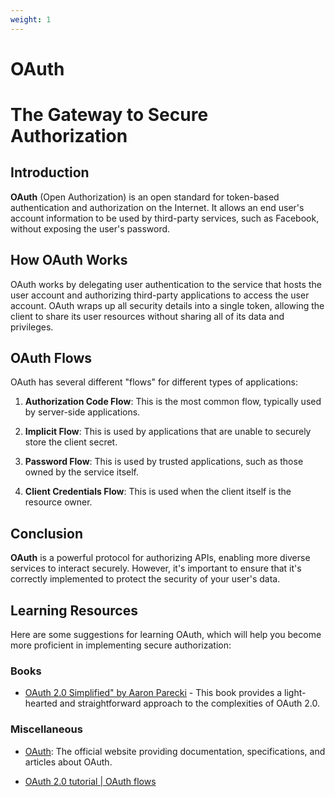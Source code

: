```yaml
---
weight: 1
---
```


# OAuth

# The Gateway to Secure Authorization


## Introduction

**OAuth** (Open Authorization) is an open standard for token-based authentication and authorization on the Internet. It allows an end user's account information to be used by third-party services, such as Facebook, without exposing the user's password.

## How OAuth Works

OAuth works by delegating user authentication to the service that hosts the user account and authorizing third-party applications to access the user account. OAuth wraps up all security details into a single token, allowing the client to share its user resources without sharing all of its data and privileges.

## OAuth Flows

OAuth has several different "flows" for different types of applications:

1. **Authorization Code Flow**: This is the most common flow, typically used by server-side applications.

2. **Implicit Flow**: This is used by applications that are unable to securely store the client secret.

3. **Password Flow**: This is used by trusted applications, such as those owned by the service itself.

4. **Client Credentials Flow**: This is used when the client itself is the resource owner.

## Conclusion

**OAuth** is a powerful protocol for authorizing APIs, enabling more diverse services to interact securely. However, it's important to ensure that it's correctly implemented to protect the security of your user's data.

## Learning Resources

Here are some suggestions for learning OAuth, which will help you become more proficient in implementing secure authorization:

### Books

- [OAuth 2.0 Simplified" by Aaron Parecki](https://www.amazon.com/OAuth-2-0-Simplified-Aaron-Parecki/dp/1387130102) - This book provides a light-hearted and straightforward approach to the complexities of OAuth 2.0.

### Miscellaneous

- [OAuth](https://oauth.net/): The official website providing documentation, specifications, and articles about OAuth.

- [OAuth 2.0 tutorial | OAuth flows](https://www.youtube.com/playlist?list=PL1Nml43UBm6dOj4UuH-7a9e3wO6eL2SCi)
